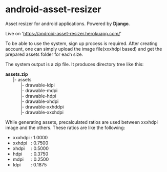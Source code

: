 # android-asset-resizer
Asset resizer for android applications. Powered by **Django**.

Live on 'https://android-asset-resizer.herokuapp.com/'

To be able to use the system, sign up process is required. After creating account, one can simply upload the image file(xxxhdpi based) and get the prepared assets folder for each size.

The system output is a zip file. It produces directory tree like this:     

**assets.zip**  
&nbsp;&nbsp;&nbsp;&nbsp;&nbsp;&nbsp;|- assets  
&nbsp;&nbsp;&nbsp;&nbsp;&nbsp;&nbsp;&nbsp;&nbsp;&nbsp;&nbsp;&nbsp;&nbsp;|- drawable-ldpi  
&nbsp;&nbsp;&nbsp;&nbsp;&nbsp;&nbsp;&nbsp;&nbsp;&nbsp;&nbsp;&nbsp;&nbsp;|- drawable-mdpi  
&nbsp;&nbsp;&nbsp;&nbsp;&nbsp;&nbsp;&nbsp;&nbsp;&nbsp;&nbsp;&nbsp;&nbsp;|- drawable-hdpi  
&nbsp;&nbsp;&nbsp;&nbsp;&nbsp;&nbsp;&nbsp;&nbsp;&nbsp;&nbsp;&nbsp;&nbsp;|- drawable-xhdpi  
&nbsp;&nbsp;&nbsp;&nbsp;&nbsp;&nbsp;&nbsp;&nbsp;&nbsp;&nbsp;&nbsp;&nbsp;|- drawable-xxhddpi  
&nbsp;&nbsp;&nbsp;&nbsp;&nbsp;&nbsp;&nbsp;&nbsp;&nbsp;&nbsp;&nbsp;&nbsp;|- drawable-xxxhdpi  


While generating assets, precalculated ratios are used between xxxhdpi image and the others. These ratios are like the following:
- xxxhdpi&nbsp;: 1.0000  
- xxhdpi&nbsp;&nbsp;&nbsp;: 0.7500  
- xhdpi&nbsp;&nbsp;&nbsp;&nbsp;&nbsp;: 0.5000  
- hdpi&nbsp;&nbsp;&nbsp;&nbsp;&nbsp;&nbsp;&nbsp;: 0.3750  
- mdpi&nbsp;&nbsp;&nbsp;&nbsp;&nbsp;&nbsp;: 0.2500  
- ldpi&nbsp;&nbsp;&nbsp;&nbsp;&nbsp;&nbsp;&nbsp; : 0.1875  
